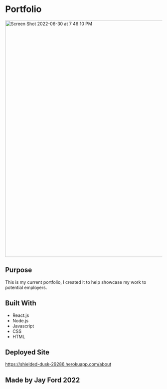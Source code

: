 # Portfolio
<img width="756" alt="Screen Shot 2022-06-30 at 7 46 10 PM" src="https://user-images.githubusercontent.com/93888416/176796382-73a647f9-2420-4e01-9b5d-8a2dbf00f2ec.png">

## Purpose
This is my current portfolio, I created it to help showcase my work to potential employers.

## Built With
* React.js
* Node.js
* Javascript
* CSS
* HTML

## Deployed Site
https://shielded-dusk-29286.herokuapp.com/about

## Made by Jay Ford 2022
